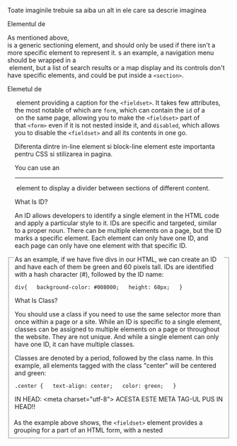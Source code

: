 
Toate imaginile trebuie sa aiba un alt in ele care sa descrie imaginea

Elementul de <section> 
As mentioned above, <section>is a generic sectioning element, and should only be used if there isn't a more specific element to represent it. s an example, a navigation menu should be wrapped in a <nav> element, but a list of search results or a map display and its controls don't have specific elements, and could be put inside a `<section>`.

Elemetul de <fieldset>
As the example above shows, the `<fieldset>` element provides a grouping for a part of an HTML form, with a nested <legend> element providing a caption for the `<fieldset>`. It takes few attributes, the most notable of which are `form`, which can contain the `id` of a <form> on the same page, allowing you to make the `<fieldset>` part of that `<form>` even if it is not nested inside it, and `disabled`, which allows you to disable the `<fieldset>` and all its contents in one go.

Diferenta dintre in-line element si block-line element este importanta pentru CSS si stilizarea in pagina.

You can use an <hr> element to display a divider between sections of different content.

 What Is ID?

An ID allows developers to identify a single element in the HTML code and apply a particular style to it. IDs are specific and targeted, similar to a proper noun. There can be multiple elements on a page, but the ID marks a specific element. Each element can only have one ID, and each page can only have one element with that specific ID.

As an example, if we have five divs in our HTML, we can create an ID and have each of them be green and 60 pixels tall. IDs are identified with a hash character (#), followed by the ID name:

`div{   background-color: #008000;   height: 60px;   }`

What Is Class?

You should use a class if you need to use the same selector more than once within a page or a site. While an ID is specific to a single element, classes can be assigned to multiple elements on a page or throughout the website. They are not unique. And while a single element can only have one ID, it can have multiple classes.

Classes are denoted by a period, followed by the class name. In this example, all elements tagged with the class "center" will be centered and green:

`.center {   text-align: center;   color: green;   }`

IN HEAD:
<meta charset="utf-8"> ACESTA ESTE META TAG-UL PUS IN HEAD!!
<title>
<!DOCTYPE html> INAINTE DE HEAD
<meta name="viewport" content="width=device-width, initial-scale=1.0" />
<link href="styles.css" rel="stylesheet"/> RELATIE CU FISA DE styles.css
<meta name="description" content="blabla">

The <header> element represents introductory content, typically a group of introductory or navigational aids. It may contain some heading elements but also a logo, a search form, an author name, and other elements.

